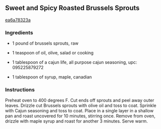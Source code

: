 ## Sweet and Spicy Roasted Brussels Sprouts

[ea6a78323a](http://tastykitchen.com/recipes/sidedishes/sweet-and-spicy-roasted-brussels-sprouts/)

### Ingredients

 - 1 pound of brussels sprouts, raw

 - 1 teaspoon of oil, olive, salad or cooking

 - 1 tablespoon of a cajun life, all purpose cajun seasoning, upc: 095225879272

 - 1 tablespoon of syrup, maple, canadian

### Instructions

Preheat oven to 400 degrees F. Cut ends off sprouts and peel away outer leaves. Drizzle cut Brussels sprouts with olive oil and toss to coat. Sprinkle with Cajun seasoning and toss to coat. Place in a single layer in a shallow pan and roast uncovered for 10 minutes, stirring once. Remove from oven, drizzle with maple syrup and roast for another 3 minutes. Serve warm.